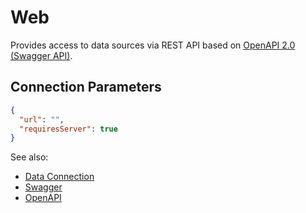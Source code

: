 <!-- TITLE: Web -->
<!-- SUBTITLE: -->

# Web

Provides access to data sources via REST API based on 
[OpenAPI 2.0 (Swagger API)](https://swagger.io/).

## Connection Parameters


```json
{
  "url": "",
  "requiresServer": true
}
```

See also:

  * [Data Connection](../data-connection.md)
  * [Swagger](https://swagger.io/)
  * [OpenAPI](https://swagger.io/docs/specification/about/)
